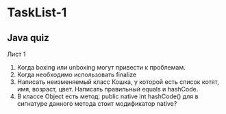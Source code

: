 # TaskList-1
## Java quiz

Лист 1
1. Когда boxing или unboxing могут привести к проблемам.
2. Когда необходимо использовать finalize
3. Написать неизменяемый класс Кошка, у которой есть список котят, имя,
возраст, цвет. Написать правильный equals и hashCode.
4. В классе Object есть метод:
public native int hashCode()
для в сигнатуре данного метода стоит модификатор native?
